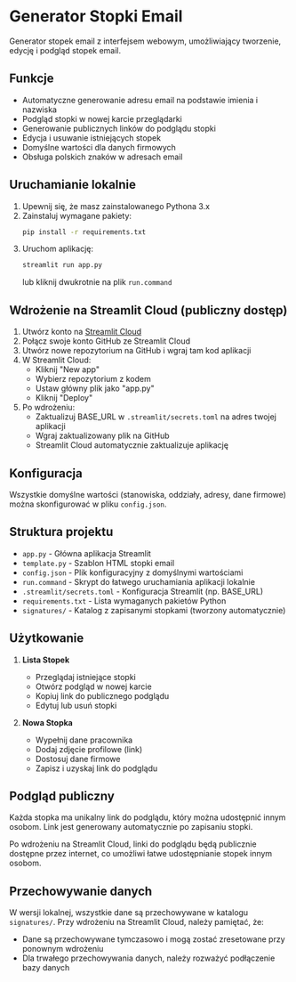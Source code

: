 # Generator Stopki Email

Generator stopek email z interfejsem webowym, umożliwiający tworzenie, edycję i podgląd stopek email.

## Funkcje

- Automatyczne generowanie adresu email na podstawie imienia i nazwiska
- Podgląd stopki w nowej karcie przeglądarki
- Generowanie publicznych linków do podglądu stopki
- Edycja i usuwanie istniejących stopek
- Domyślne wartości dla danych firmowych
- Obsługa polskich znaków w adresach email

## Uruchamianie lokalnie

1. Upewnij się, że masz zainstalowanego Pythona 3.x
2. Zainstaluj wymagane pakiety:
   ```bash
   pip install -r requirements.txt
   ```
3. Uruchom aplikację:
   ```bash
   streamlit run app.py
   ```
   lub kliknij dwukrotnie na plik `run.command`

## Wdrożenie na Streamlit Cloud (publiczny dostęp)

1. Utwórz konto na [Streamlit Cloud](https://streamlit.io/cloud)
2. Połącz swoje konto GitHub ze Streamlit Cloud
3. Utwórz nowe repozytorium na GitHub i wgraj tam kod aplikacji
4. W Streamlit Cloud:
   - Kliknij "New app"
   - Wybierz repozytorium z kodem
   - Ustaw główny plik jako "app.py"
   - Kliknij "Deploy"
5. Po wdrożeniu:
   - Zaktualizuj BASE_URL w `.streamlit/secrets.toml` na adres twojej aplikacji
   - Wgraj zaktualizowany plik na GitHub
   - Streamlit Cloud automatycznie zaktualizuje aplikację

## Konfiguracja

Wszystkie domyślne wartości (stanowiska, oddziały, adresy, dane firmowe) można skonfigurować w pliku `config.json`.

## Struktura projektu

- `app.py` - Główna aplikacja Streamlit
- `template.py` - Szablon HTML stopki email
- `config.json` - Plik konfiguracyjny z domyślnymi wartościami
- `run.command` - Skrypt do łatwego uruchamiania aplikacji lokalnie
- `.streamlit/secrets.toml` - Konfiguracja Streamlit (np. BASE_URL)
- `requirements.txt` - Lista wymaganych pakietów Python
- `signatures/` - Katalog z zapisanymi stopkami (tworzony automatycznie)

## Użytkowanie

1. **Lista Stopek**
   - Przeglądaj istniejące stopki
   - Otwórz podgląd w nowej karcie
   - Kopiuj link do publicznego podglądu
   - Edytuj lub usuń stopki

2. **Nowa Stopka**
   - Wypełnij dane pracownika
   - Dodaj zdjęcie profilowe (link)
   - Dostosuj dane firmowe
   - Zapisz i uzyskaj link do podglądu

## Podgląd publiczny

Każda stopka ma unikalny link do podglądu, który można udostępnić innym osobom. Link jest generowany automatycznie po zapisaniu stopki.

Po wdrożeniu na Streamlit Cloud, linki do podglądu będą publicznie dostępne przez internet, co umożliwi łatwe udostępnianie stopek innym osobom.

## Przechowywanie danych

W wersji lokalnej, wszystkie dane są przechowywane w katalogu `signatures/`. Przy wdrożeniu na Streamlit Cloud, należy pamiętać, że:
- Dane są przechowywane tymczasowo i mogą zostać zresetowane przy ponownym wdrożeniu
- Dla trwałego przechowywania danych, należy rozważyć podłączenie bazy danych
